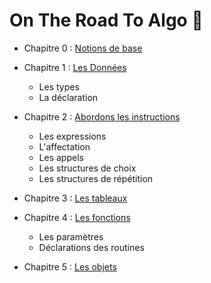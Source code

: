 # On The Road To Algo 💪

- Chapitre 0 : [Notions de base](./NotionDeBase.md)
    
- Chapitre 1 : [Les Données](./Data.md)
    - Les types
    - La déclaration

- Chapitre 2 : [Abordons les instructions](./Instructions.md)
    - Les expressions
    - L'affectation
    - Les appels
    - Les structures de choix
    - Les structures de répétition

- Chapitre 3 : [Les tableaux](./Tableaux.md)

- Chapitre 4 : [Les fonctions](./Functions.md)
    - Les paramètres
    - Déclarations des routines

- Chapitre 5 : [Les objets](./Objets.md)